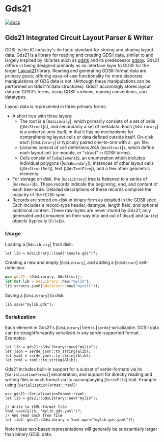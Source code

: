 
# Gds21

[![docs](https://docs.rs/gds21/badge.svg)](https://docs.rs/gds21)


## Gds21 Integrated Circuit Layout Parser & Writer

GDSII is the IC industry's de facto standard for storing and sharing layout data.
Gds21 is a library for reading and creating GDSII data, similar to and largely inspired by libraries such as [gdstk](https://github.com/heitzmann/gdstk) and its predecessor [gdspy](https://github.com/heitzmann/gdspy).
Gds21 differs in being designed primarily as an interface layer to GDSII for the larger [Layout21](https://github.com/dan-fritchman/Layout21) library.
Reading and generating GDSII-format data are primary goals;
offering ease-of-use functionality for more elaborate manipulations of GDS data is not.
(Although these manipulations can be performed on Gds21's data structures).
Gds21 accordingly stores layout data on GDSII's terms, using GDSII's idioms, naming conventions, and datatypes.

Layout data is represented in three primary forms:

* A short tree with three layers:
  * The root is a [`GdsLibrary`], which primarily consists of a set of cells ([`GdsStruct`]s), and secondarily a set of metadata.
    Each [`GdsLibrary`] is a universe unto itself, in that it has no mechanisms for comprehending layout cells or data defined outside itself.
    On-disk each [`GdsLibrary`] is typically paired one-to-one with a `.gds` file.
  * Libraries consist of cell definitions AKA [`GdsStruct`]s, which define each layout cell (or module, or "struct" in GDSII terms).
  * Cells consist of [`GdsElement`]s, an enumeration which includes individual polygons ([`GdsBoundary`]),
    instances of other layout cells ([`GdsStructRef`]), text ([`GdsTextElem`]), and a few other geometric elements.
* For storage on disk, the [`GdsLibrary`] tree is flattened to a series of [`GdsRecord`]s.
  These records indicate the beginning, end, and content of each tree-node.
  Detailed descriptions of these records comprise the majority of the GDSII spec.
* Records are stored on-disk in binary form as detailed in the GDSII spec.
  Each includes a record-type header, datatype, length field, and optional additional content.
  These raw-bytes are never stored by Gds21, only generated and consumed on their way into and out of [`Read`] and [`Write`] objects (typically [`File`]s).


### Usage

Loading a [`GdsLibrary`] from disk:

```skip
let lib = GdsLibrary::load("sample.gds")?;
```

Creating a new and empty [`GdsLibrary`], and adding a [`GdsStruct`] cell-definition:

```rust
use gds21::{GdsLibrary, GdsStruct};
let mut lib = GdsLibrary::new("mylib");
lib.structs.push(GdsStruct::new("mycell"));
```

Saving a [`GdsLibrary`] to disk:

```skip
lib.save("mylib.gds");
```

### Serialization

Each element in Gds21's [`GdsLibrary`] tree is [`serde`]-serializable.
GDSII data can be straightforwardly serialized in any serde-supported format.
Examples:

```
let lib = gds21::GdsLibrary::new("mylib");
let json = serde_json::to_string(&lib);
let yaml = serde_yaml::to_string(&lib);
let toml = toml::to_string(&lib);
```

Gds21 includes built-in support for a subset of serde-formats via its [`SerializationFormat`] enumeration,
and support for directly reading and writing files in each format via its accompanying [`SerdeFile`] trait.
Example using [`SerializationFormat::Yaml`]:

```skip
use gds21::SerializationFormat::Yaml;
let lib = gds21::GdsLibrary::new("mylib");

// Write to YAML-format file
Yaml.save(&lib, "mylib.gds.yaml")?;
// And read back from file
let lib2: gds21::GdsLibrary = Yaml.open("mylib.gds.yaml")?;
```

Note these text-based representations will generally be substantially larger than binary GDSII data.

